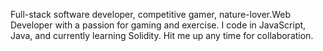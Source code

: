 Full-stack software developer, competitive gamer, nature-lover.Web Developer with a passion for gaming and exercise. I code in JavaScript, Java, and currently learning Solidity. Hit me up any time for collaboration.

<!---
crose1121/crose1121 is a ✨ special ✨ repository because its `README.md` (this file) appears on your GitHub profile.
You can click the Preview link to take a look at your changes.
--->

